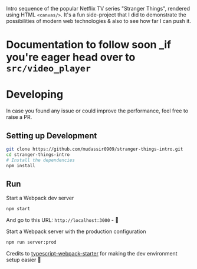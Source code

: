 Intro sequence of the popular Netflix TV series "Stranger Things", rendered using HTML `<canvas/>`. It's a fun side-project that I did to demonstrate the possibilities of modern web technologies & also to see how far I can push it.

# Documentation to follow soon _if you're eager head over to `src/video_player`


# Developing
In case you found any issue or could improve the performance, feel free to raise a PR.

## Setting up Development

```bash
git clone https://github.com/mudassir0909/stranger-things-intro.git
cd stranger-things-intro
# Install the dependencies
npm install
```

## Run

Start a Webpack dev server
```bash
npm start
```
And go to this URL: `http://localhost:3000` - 🎉

Start a Webpack server with the production configuration
```bash
npm run server:prod
```

Credits to [typescript-webpack-starter](https://github.com/emyann/typescript-webpack-starter) for making the dev environment setup easier 🙌
